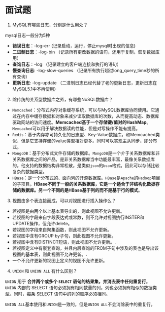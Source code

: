 # 面试题

1. MySQL有哪些日志，分别是什么用处？

mysql日志一般分为5种

  - **错误日志**：-log-err (记录启动，运行，停止mysql时出现的信息)
  - **二进制日志**：-log-bin （记录所有更改数据的语句，还用于复制，恢复数据库用）
  - **查询日志**：-log （记录建立的客户端连接和执行的语句）
  - **慢查询日志**: -log-slow-queries （记录所有执行超过long_query_time秒的所有查询）
  - **更新日志**: -log-update （二进制日志已经代替了老的更新日志，更新日志在MySQL5.1中不再使用）

2. 除传统的关系型数据库之外，有哪些NoSQL数据库？

  - `Memcached`：分布式内存对象缓存系统，可以与MySQL数据库协同使用。它通过在内存中缓存数据和对象来减少读取数据库的次数，从而提高动态、数据库驱动网站的访问速度。**Memcached基于一个存储键/值对的HashMap**。`Memcached`可以用于解决数据读的性能，但是对写操作不能有提高。
  - `Redis`：基于内存亦可持久化的日志型、Key-Value数据库。和Memcached类似，但是它支持存储的value类型相对更多。同时可以实现主从同步，即分布式。
  - `MongoDB`：基于分布式文件存储的数据库。`MongoDB`是一个介于关系数据库和非关系数据库之间的产品，是非关系数据库当中功能最丰富，最像关系数据库的。他支持的数据结构非常松散，是类似`json`的`bson`格式，因此可以存储比较复杂的数据类型。
  - `HBase`：是一个分布式的、面向列的开源数据库。`HBase`是`Apache`的`Hadoop`项目的子项目。**HBase不同于一般的关系数据库，它是一个适合于非结构化数据存储的数据库。另一个不同的是HBase基于列的而不是基于行的模式**。

3. 视图由多个表连接而成，可以对视图进行插入操作么？

  - 若视图是由两个以上基本表导出的，则此视图不允许更新。
  - 若视图的字段来自字段表达式或常数，则不允许对视图执行INSTER和UPDATE操作，但允许delete。
  - 若视图的字段来自聚集函数，则此视图不允许更新。
  - 若视图中含有GROUP by子句，则此视图不允许更新。
  - 若视图中含有DISTINCT短语，则此视图不允许更新。.
  - 若视图定义中有嵌套查询，并且内层查询的FROM子句中涉及的表也是导出该视图的基本表，则此视图不允许更新。.
  - 一个不允许更新的视图上定义的视图不允许更新。

4. `UNION` 和 `UNION ALL` 有什么区别？

`UNION` 用于 **合并两个或多个 `SELECT` 语句的结果集，并消去表中任何重复行**。`UNION` 内部的 SELECT 语句必须拥有相同数量的列，列也必须拥有相似的数据类型。同时，每条 SELECT 语句中的列的顺序必须相同。

`UNION ALL`基本使用和`UNION`是一致的，但是`UNION ALL`不会消除表中的重复行。
